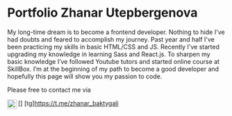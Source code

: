 # Portfolio Zhanar Utepbergenova

My long-time dream is  to become a frontend developer. Nothing to hide I've had doubts and feared to accomplish my journey. Past year and half I've been practicing my skills in basic HTML/CSS and JS. 
Recently I've started upgrading my knowledge in learning Sass and React.js. To sharpen my basic knowledge I’ve followed Youtube tutors and started online course at SkillBox. 
I’m at the beginning of my path to become a good developer and hopefully this page will show you my passion to code.

Please free to contact me via

[<img align="left" alt="Zhanar | Telegram" width="22px" src="https://papik.pro/uploads/posts/2021-11/thumbs/1636144468_3-papik-pro-p-logotip-telegramma-foto-3.jpg" />]
[tg]https://t.me/zhanar_baktygali

